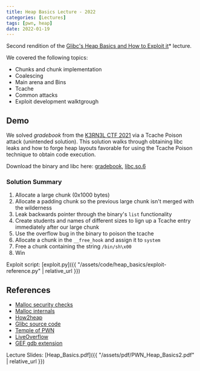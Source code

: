 ```yaml
---
title: Heap Basics Lecture - 2022
categories: [Lectures]
tags: [pwn, heap]
date: 2022-01-19
---
```


Second rendition of the [Glibc's Heap Basics and How to Exploit it](https://pedro-bernardo.github.io/posts/Heap_Exploitation_Lecture/)* lecture.

We covered the following topics:
- Chunks and chunk implementation
- Coalescing
- Main arena and Bins
- Tcache
- Common attacks
- Exploit development walktgrough


## Demo

We solved *gradebook* from the [K3RN3L CTF 2021](https://ctf.k3rn3l4rmy.com/Challenges) via a Tcache Poison attack (unintended solution). This solution walks through obtaining libc leaks and how to forge heap layouts favorable for using the Tcache Poison technique to obtain code execution. 

Download the binary and libc here: [gradebook](https://ctf.k3rn3l4rmy.com/kernelctf-distribution-challs/gradebook/gradebook), [libc.so.6](https://ctf.k3rn3l4rmy.com/kernelctf-distribution-challs/gradebook/libc.so.6)

### Solution Summary
1. Allocate a large chunk (0x1000 bytes) 
2. Allocate a padding chunk so the previous large chunk isn't merged with the wilderness
3. Leak backwards pointer through the binary's `list` functionality
4. Create students and names of different sizes to lign up a Tcache entry immediately after our large chunk
5. Use the overflow bug in the binary to poison the tcache
6. Allocate a chunk in the `__free_hook` and assign it to `system`
7. Free a chunk containing the string `/bin/sh\x00`
8. Win

Exploit script: [exploit.py]({{ "/assets/code/heap_basics/exploit-reference.py" | relative_url }})

## References

- [Malloc security checks](https://heap-exploitation.dhavalkapil.com/diving_into_glibc_heap/security_checks)
- [Malloc internals](https://www.sourceware.org/glibc/wiki/MallocInternals)
- [How2heap](https://github.com/shellphish/how2heap)
- [Glibc source code](https://elixir.bootlin.com/glibc/latest/source)
- [Temple of PWN](https://www.youtube.com/playlist?list=PLiCcguURxSpbD9M0ha-Mvs-vLYt-VKlWt)
- [LiveOverflow](https://www.youtube.com/playlist?list=PLhixgUqwRTjxglIswKp9mpkfPNfHkzyeN)
- [GEF gdb extension](https://github.com/hugsy/gef)

Lecture Slides: [Heap_Basics.pdf]({{ "/assets/pdf/PWN_Heap_Basics2.pdf" | relative_url }})
